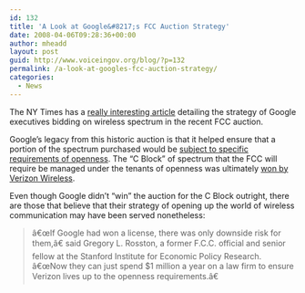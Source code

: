 ```yaml
---
id: 132
title: 'A Look at Google&#8217;s FCC Auction Strategy'
date: 2008-04-06T09:28:36+00:00
author: mheadd
layout: post
guid: http://www.voiceingov.org/blog/?p=132
permalink: /a-look-at-googles-fcc-auction-strategy/
categories:
  - News
---
```

The NY Times has a [really interesting article](http://www.nytimes.com/2008/04/04/technology/04auction.html?_r=1&ref=technology&oref=slogin) detailing the strategy of Google executives bidding on wireless spectrum in the recent FCC auction.

Google&#8217;s legacy from this historic auction is that it helped ensure that a portion of the spectrum purchased would be [subject to specific requirements of openness](http://slashdot.org/article.pl?sid=07/07/23/2020216&from=rss). The &#8220;C Block&#8221; of spectrum that the FCC will require be managed under the tenants of openness was ultimately [won by Verizon Wireless](http://www.pcworld.com/article/id,143675-pg,1/article.html).

Even though Google didn&#8217;t &#8220;win&#8221; the auction for the C Block outright, there are those that believe that their strategy of opening up the world of wireless communication may have been served nonetheless:

> â€œIf Google had won a license, there was only downside risk for them,â€ said Gregory L. Rosston, a former F.C.C. official and senior fellow at the Stanford Institute for Economic Policy Research. â€œNow they can just spend $1 million a year on a law firm to ensure Verizon lives up to the openness requirements.â€